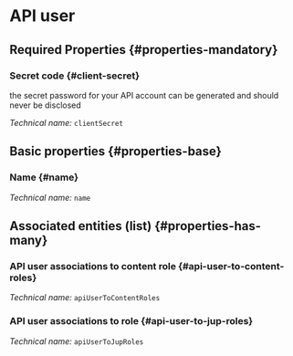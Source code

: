 # API user
<!--- THIS FILE IS GENERATED PLEASE DO NOT EDIT IT DIRECTLY --->



<OH code="apiUser"/>




## Required Properties {#properties-mandatory}
    
### Secret code {#client-secret}

the secret password for your API account can be generated and should never be disclosed

*Technical name:* ```clientSecret```
<PH code="apiUser:clientSecret"/>

    


## Basic properties {#properties-base}
    
### Name {#name}



*Technical name:* ```name```
<PH code="apiUser:name"/>

    



## Associated entities (list) {#properties-has-many}

### API user associations to content role {#api-user-to-content-roles}



*Technical name:* ```apiUserToContentRoles```
<PH code="apiUser:apiUserToContentRoles"/>

### API user associations to role {#api-user-to-jup-roles}



*Technical name:* ```apiUserToJupRoles```
<PH code="apiUser:apiUserToJupRoles"/>




